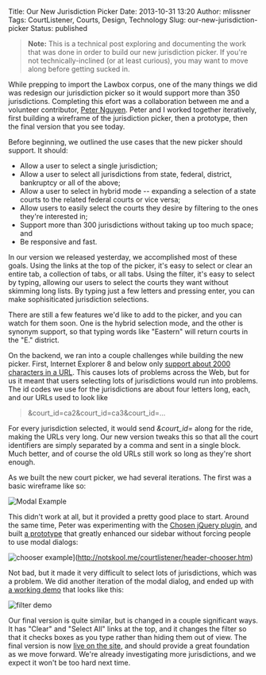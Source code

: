 Title: Our New Jurisdiction Picker
Date: 2013-10-31 13:20
Author: mlissner
Tags: CourtListener, Courts, Design, Technology
Slug: our-new-jurisdiction-picker
Status: published

> **Note:** This is a technical post exploring and documenting the work
> that was done in order to build our new jurisdiction picker. If you're
> not technically-inclined (or at least curious), you may want to move
> along before getting sucked in.

While prepping to import the Lawbox corpus, one of the many things we
did was redesign our jurisdiction picker so it would support more than
350 jurisdictions. Completing this efort was a collaboration between me
and a volunteer contributor, [Peter
Nguyen](http://www.petertnguyen.com/). Peter and I worked together
iteratively, first building a wireframe of the jurisdiction picker, then
a prototype, then the final version that you see today.

Before beginning, we outlined the use cases that the new picker should
support. It should:

-   Allow a user to select a single jurisdiction;
-   Allow a user to select all jurisdictions from state, federal,
    district, bankruptcy or all of the above;
-   Allow a user to select in hybrid mode -- expanding a selection of a
    state courts to the related federal courts or vice versa;
-   Allow users to easily select the courts they desire by filtering to
    the ones they're interested in;
-   Support more than 300 jurisdictions without taking up too much
    space; and
-   Be responsive and fast.

In our version we released yesterday, we accomplished most of these
goals. Using the links at the top of the picker, it's easy to select or
clear an entire tab, a collection of tabs, or all tabs. Using the
filter, it's easy to select by typing, allowing our users to select the
courts they want without skimming long lists. By typing just a few
letters and pressing enter, you can make sophisiticated jurisdiction
selections.

There are still a few features we'd like to add to the picker, and you
can watch for them soon. One is the hybrid selection mode, and the other
is synonym support, so that typing words like "Eastern" will return
courts in the "E." district.

On the backend, we ran into a couple challenges while building the new
picker. First, Internet Explorer 8 and below only [support about 2000
characters in a
URL](http://stackoverflow.com/questions/417142/what-is-the-maximum-length-of-a-url-in-different-browsers).
This causes lots of problems across the Web, but for us it meant that
users selecting lots of jurisdictions would run into problems. The id
codes we use for the jurisdictions are about four letters long, each,
and our URLs used to look like

> &court\_id=ca2&court\_id=ca3&court\_id=...

For every jurisdiction selected, it would send *&court\_id=* along for
the ride, making the URLs very long. Our new version tweaks this so that
all the court identifiers are simply separated by a comma and sent in a
single block. Much better, and of course the old URLs still work so long
as they're short enough.

As we built the new court picker, we had several iterations. The first
was a basic wireframe like so:

![Modal
Example]({filename}/images/mockup-screenshot.png)

This didn't work at all, but it provided a pretty good place to start.
Around the same time, Peter was experimenting with the [Chosen jQuery
plugin](http://harvesthq.github.io/chosen/), and built [a
prototype](http://notskool.me/courtlistener/filter_demo_added.htm) that
greatly enhanced our sidebar without forcing people to use modal
dialogs:

![chooser
example]({filename}/images/chooser.png)](http://notskool.me/courtlistener/header-chooser.htm)

Not bad, but it made it very difficult to select lots of jurisdictions,
which was a problem. We did another iteration of the modal dialog, and
ended up with [a working
demo](http://notskool.me/courtlistener/header-chooser.htm) that looks
like this:

![filter
demo]({filename}/images/filter-demo1.png)

Our final version is quite similar, but is changed in a couple
significant ways. It has "Clear" and "Select All" links at the top, and
it changes the filter so that it checks boxes as you type rather than
hiding them out of view. The final version is now [live on the
site](https://courtlistener.com), and should provide a great foundation
as we move forward. We're already investigating more jurisdictions, and
we expect it won't be too hard next time.

